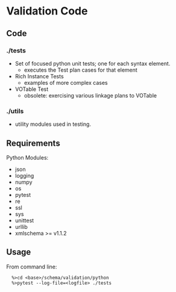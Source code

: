 
# Validation Code #

## Code ##
### ./tests ###

* Set of focused python unit tests; one for each syntax element.
    * executes the Test plan cases for that element
* Rich Instance Tests
    * examples of more complex cases
* VOTable Test
    * obsolete: exercising various linkage plans to VOTable

### ./utils ###

* utility modules used in testing.

## Requirements ##
Python Modules:
* json
* logging
* numpy
* os
* pytest
* re
* ssl
* sys
* unittest
* urllib
* xmlschema >= v1.1.2

## Usage ##
From command line:
```
  %>cd <base>/schema/validation/python
  %>pytest --log-file=<logfile> ./tests
```

